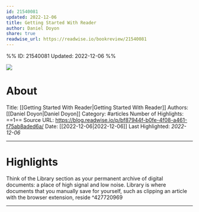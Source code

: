 ```yaml
---
id: 21540081
updated: 2022-12-06
title: Getting Started With Reader
author: Daniel Doyon
share: true
readwise_url: https://readwise.io/bookreview/21540081
---
```


%%
ID: 21540081
Updated: 2022-12-06
%%

![]( https://s3.amazonaws.com/readwiseio/2022/08/i-give-you-reader-1.png)

# About
Title: [[Getting Started With Reader|Getting Started With Reader]]
Authors: [[Daniel Doyon|Daniel Doyon]]
Category: #articles
Number of Highlights: ==1==
Source URL: https://blog.readwise.io/p/bf87944f-b0fe-4f08-a461-f75ab8aded6a/
Date: [[2022-12-06|2022-12-06]]
Last Highlighted: *2022-12-06*

---

# Highlights

Think of the Library section as your permanent archive of digital documents: a place of high signal and low noise. Library is where documents that you manually save for yourself, such as clipping an article with the browser extension, reside ^427720969

---
